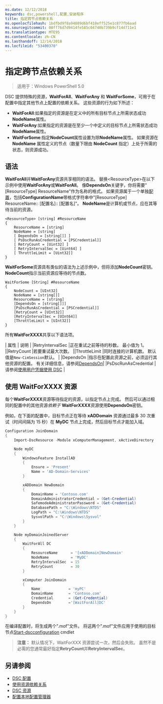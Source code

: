 ```yaml
---
ms.date: 12/12/2018
keywords: dsc,powershell,配置,安装程序
title: 指定跨节点依赖关系
ms.openlocfilehash: 1bdfbd9f8a94809d6bf410eff525e1c877fb6aad
ms.sourcegitcommit: 00ff76d7d9414fe585c04740b739b9cf14d711e1
ms.translationtype: MTE95
ms.contentlocale: zh-CN
ms.lasthandoff: 12/14/2018
ms.locfileid: "53400370"
---
```

# <a name="specifying-cross-node-dependencies"></a>指定跨节点依赖关系

> 适用于：Windows PowerShell 5.0

DSC 提供特殊的资源，**WaitForAll**、**WaitForAny** 和 **WaitForSome**，可用于在配置中指定其他节点上配置的依赖关系。 这些资源的行为如下所述：

- **WaitForAll**:如果指定的资源是在定义中的所有目标节点上所需状态成功**NodeName**属性。
- **WaitForAny**:如果指定的资源是在至少一个中定义的目标节点上所需状态成功**NodeName**属性。
- **WaitForSome**:指定**NodeCount**属性设置为除**NodeName**属性。 如果资源在 **NodeName** 属性定义的节点（数量下限由 **NodeCount** 指定）上处于所需的状态，则资源成功。

## <a name="syntax"></a>语法

**WaitForAll**并**WaitForAny**资源共享相同的语法。 替换\<ResourceType\>在以下示例中使用**WaitForAny**或**WaitForAll**。
像**DependsOn**关键字，你将需要"[ResourceType] ResourceName"作为名称的格式。 如果资源属于一个单独[配置](configurations.md)，包括**ConfigurationName**带格式字符串中"[ResourceType] ResourceName:: [配置名]:: [配置名]"。 **NodeName**是计算机或节点，应在其等待当前的资源。

```
<ResourceType> [string] #ResourceName
{
    ResourceName = [string]
    NodeName = [string]
    [ DependsOn = [string[]] ]
    [ PsDscRunAsCredential = [PSCredential]]
    [ RetryCount = [Uint32] ]
    [ RetryIntervalSec = [Uint64] ]
    [ ThrottleLimit = [Uint32]]
}
```

**WaitForSome**资源具有类似的语法为上述示例中，但将添加**NodeCount**密钥。 **NodeCount**指示当前资源应等待的节点数。

```
WaitForSome [String] #ResourceName
{
    NodeCount = [UInt32]
    NodeName = [string[]]
    ResourceName = [string]
    [DependsOn = [string[]]]
    [PsDscRunAsCredential = [PSCredential]]
    [RetryCount = [UInt32]]
    [RetryIntervalSec = [UInt64]]
    [ThrottleLimit = [UInt32]]
}
```

所有**WaitForXXXX**共享以下语法项。

| 属性 | 说明 | |RetryIntervalSec |正在重试之前等待的秒数。 最小值为 1。 ||RetryCount |若要重试最大次数。 ||ThrottleLimit |同时连接的计算机数。 默认值是`New-CimSession`默认。 | |DependsOn |指示在配置此资源之前，必须运行其他资源的配置。 有关详细信息，请参阅[DependsOn](resource-depends-on.md)| |PsDscRunAsCredential |请参阅[使用用户凭据使用 DSC](./runAsUser.md) |


## <a name="using-waitforxxxx-resources"></a>使用 WaitForXXXX 资源

每个**WaitForXXXX**资源等待指定的资源，以指定节点上完成。 然后可以通过相同的配置中的其他资源*依赖于* **WaitForXXXX**资源使用**DependsOn**密钥。

例如，在下面的配置中，目标节点正在等待 **xADDomain** 资源通过最多 30 次重试（时间间隔为 15 秒）在 **MyDC** 节点上完成，然后目标节点才能加入域。

```powershell
Configuration JoinDomain
{
    Import-DscResource -Module xComputerManagement, xActiveDirectory

    Node myDC
    {
        WindowsFeature InstallAD
        {
            Ensure = 'Present'
            Name = 'AD-Domain-Services'
        }

        xADDomain NewDomain
        {
            DomainName = 'Contoso.com'
            DomainAdministratorCredential = (Get-Credential)
            SafemodeAdministratorPassword = (Get-Credential)
            DatabasePath = "C:\Windows\NTDS"
            LogPath = "C:\Windows\NTDS"
            SysvolPath = "C:\Windows\Sysvol"
        }
    }

    Node myDomainJoinedServer
    {
        WaitForAll DC
        {
            ResourceName      = '[xADDomain]NewDomain'
            NodeName          = 'MyDC'
            RetryIntervalSec  = 15
            RetryCount        = 30
        }

        xComputer JoinDomain
        {
            Name             = 'myPC'
            DomainName       = 'Contoso.com'
            Credential       = (Get-Credential)
            DependsOn        ='[WaitForAll]DC'
        }
    }
}
```

在编译配置时，将生成两个".mof"文件。 将这两个".mof"文件应用于使用的目标节点[Start-dscconfiguration](/powershell/module/psdesiredstateconfiguration/start-dscconfiguration) cmdlet

>**注意：** 默认情况下，WaitForXXX 资源尝试一次，然后会失败。 虽然不是必需的您通常最好指定**RetryCount**并**RetryIntervalSec**。

## <a name="see-also"></a>另请参阅

- [DSC 配置](configurations.md)
- [使用资源依赖关系](resource-depends-on.md)
- [DSC 资源](../resources/resources.md)
- [配置本地配置管理器](../managing-nodes/metaConfig.md)
